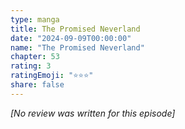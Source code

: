 ```yaml
---
type: manga
title: The Promised Neverland
date: "2024-09-09T00:00:00"
name: "The Promised Neverland"
chapter: 53
rating: 3
ratingEmoji: "⭐️⭐️⭐️"
share: false
---
```


_[No review was written for this episode]_